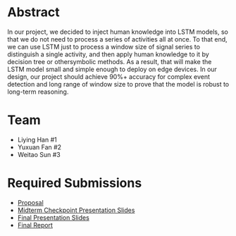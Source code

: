 # Abstract

In our project, we decided to inject human knowledge into LSTM models, so that we do not need to process a series of activities all at once. To that end, we can use LSTM just to process a window size of signal series to distinguish a single activity, and then apply human knowledge to it by decision tree or othersymbolic methods. As a result, that will make the LSTM model small and simple enough to deploy on edge devices. In our design, our project should achieve 90%+ accuracy for complex event detection and long range of window size to prove that the model is robust to long-term reasoning.

# Team

* Liying Han \#1 
* Yuxuan Fan \#2
* Weitao Sun \#3

# Required Submissions

* [Proposal](https://github.com/7hgTnec/ece209as_project/blob/main/docs/proposal.md)
* [Midterm Checkpoint Presentation Slides](http://)
* [Final Presentation Slides](http://)
* [Final Report](report)
